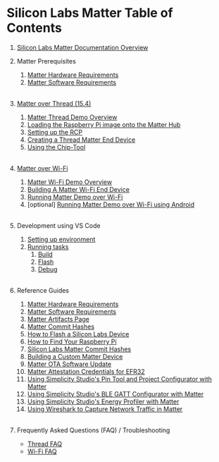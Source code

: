 # Silicon Labs Matter Table of Contents

1. [Silicon Labs Matter Documentation Overview](OVERVIEW.md) <br>

2. Matter Prerequisites

    1. [Matter Hardware Requirements](general/HARDWARE_REQUIREMENTS.md)
    2. [Matter Software Requirements](general/SOFTWARE_REQUIREMENTS.md) <br><br>

3. [Matter over Thread \(15.4\)](thread/THREAD.md)

    1. [Matter Thread Demo Overview](thread/DEMO_OVERVIEW.md)
    2. [Loading the Raspberry Pi image onto the Matter Hub](thread/RASPI_IMG.md)
    3. [Setting up the RCP](thread/RCP.md)
    4. [Creating a Thread Matter End Device](thread/BUILD_FLASH_MAD.md)
    5. [Using the Chip-Tool](thread/CHIP_TOOL.md)<BR> <BR>

4. [Matter over Wi-Fi](wifi/WIFI.md)

    1. [Matter Wi-Fi Demo Overview](wifi/DEMO_OVERVIEW.md)
    2. [Building A Matter Wi-Fi End Device](wifi/BUILD_CHIP_ENV.md)
    3. [Running Matter Demo over Wi-Fi](wifi/RUN_DEMO.md)
    4. [optional]
       [Running Matter Demo over Wi-Fi using Android](wifi/WIFI_ANDROID.md)
       <br><br>

5. Development using VS Code

    1. [Setting up environment](dev/vscode/SETUP.md)
    2. [Running tasks](dev/vscode/TASKS.md)
        1. [Build](dev/vscode/BUILD.md)
        2. [Flash](dev/vscode/FLASH.md)
        3. [Debug](dev/vscode/DEBUG.md) <br><br>

6. Reference Guides

    1. [Matter Hardware Requirements](general/HARDWARE_REQUIREMENTS.md)
    2. [Matter Software Requirements](general/SOFTWARE_REQUIREMENTS.md)
    3. [Matter Artifacts Page](general/ARTIFACTS.md)
    4. [Matter Commit Hashes](general/COMMIT_HASHES.md)
    5. [How to Flash a Silicon Labs Device](general/FLASH_SILABS_DEVICE.md)
    6. [How to Find Your Raspberry Pi](general/FIND_RASPI.md)
    7. [Silicon Labs Matter Commit Hashes](general/COMMIT_HASHES.md)
    8. [Building a Custom Matter Device](general/CUSTOM_MATTER_DEVICE.md)
    9. [Matter OTA Software Update](general/OTA_SOFTWARE_UPDATE.md)
    10. [Matter Attestation Credentials for EFR32](../../silabs_examples/credentials/README.md)
    11. [Using Simplicity Studio's Pin Tool and Project Configurator with Matter](./general/PINTOOL.md)
    12. [Using Simplicity Studio's BLE GATT Configurator with Matter](./general/GATT.md)
    13. [Using Simplicity Studio's Energy Profiler with Matter](./general/EP.md)
    14. [Using Wireshark to Capture Network Traffic in Matter](./general/WIRESHARK.md)<br><br>

7. Frequently Asked Questions (FAQ) / Troubleshooting

    - [Thread FAQ](thread/FAQ.md)
    - [Wi-Fi FAQ](wifi/FAQ.md)

<!--
(WIP)
Build Arguments (Sleepy End Device) (1 task)
Bootloader (Studio) (1 task)
Studio Integration
Non Raspi based controllers
-->
